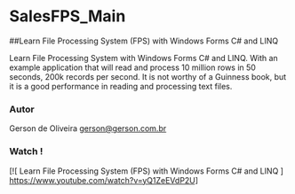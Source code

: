 # SalesFPS_Main

##Learn File Processing System (FPS) with Windows Forms C# and LINQ

Learn File Processing System with Windows Forms C#  and LINQ.
With an example application that will read and process 10 million rows in 50 seconds, 200k records per second.
It is not worthy of a Guinness book, but it is a good performance in reading and processing text files.

### Autor
Gerson de Oliveira
gerson@gerson.com.br

### Watch !
[![ Learn File Processing System (FPS) with Windows Forms C# and LINQ   ] https://www.youtube.com/watch?v=yQ1ZeEVdP2U]
